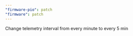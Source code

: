 ```yaml
---
"firmware-pio": patch
"firmware": patch
---
```


Change telemetry interval from every minute to every 5 min
